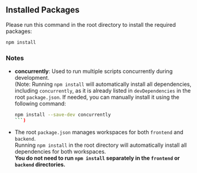 ## **Installed Packages**

Please run this command in the root directory to install the required packages:

```bash
npm install
```

### Notes

- **concurrently**: Used to run multiple scripts concurrently during development.  
  (Note: Running `npm install` will automatically install all dependencies, including `concurrently`, as it is already listed in `devDependencies` in the root `package.json`. If needed, you can manually install it using the following command:

  ````bash
  npm install --save-dev concurrently
  ```)

  ````

- The root `package.json` manages workspaces for both `frontend` and `backend`.  
  Running `npm install` in the root directory will automatically install all dependencies for both workspaces.  
  **You do not need to run `npm install` separately in the `frontend` or `backend` directories.**
